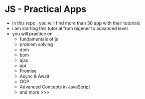 # JS - Practical Apps 
* in this repo , you will find more than 30 app with their tutorials 
* i am starting this tutorial from bigener to advanced level 
* you will practice on 
  * fundamentals of js 
  * problem solving 
  * dom
  * bom
  * ajax
  * api
  * Promise 
  * Async & Await
  * OOP
  * Advanced Concepts in JavaScript 
  * and more >>>
